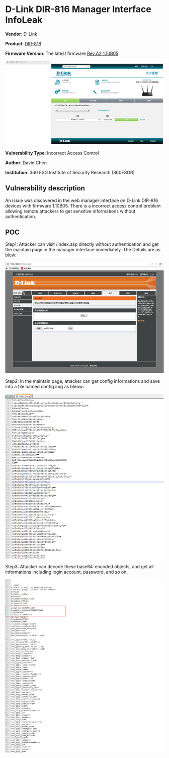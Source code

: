 # D-Link DIR-816 Manager Interface InfoLeak
**Vendor**: D-Link

**Product**: [DIR-816](http://support.dlink.com.cn/ProductInfo.aspx?m=DIR-816)

**Firmware Version**: The latest firmware [Rev.A2 1.10B05](http://support.dlink.com.cn/ProductInfo.aspx?m=DIR-816)

![image](https://github.com/leonW7/D-Link/blob/master/7.PNG)

**Vulnerability Type**: Incorrect Access Control

**Author**: David Chen

**Institution**: 360 ESG Institute of Security Research (360ESGR)

Vulnerability description
-------------------------
An issue was discovered in the web manager interface on D-Link DIR-816 devices with firmware 1.10B05. There is a incorrect access control problem allowing remote attackers to get sensitive informations without authentication.

POC
-------------------------

Step1: Attacker can visit /index.asp directly without authentication and get the maintain page in the manager interface immediately. The Details are as blew:

![image](https://github.com/leonW7/D-Link/blob/master/8.png)

Step2: In the maintain page, attacker can get config informations and save into a file named config.img as bleow:

![image](https://github.com/leonW7/D-Link/blob/master/8-1.png)

Step3: Attacker can decode these base64-encoded objects, and get all informations including login account, password, and so on.

![image](https://github.com/leonW7/D-Link/blob/master/8-2.png)
